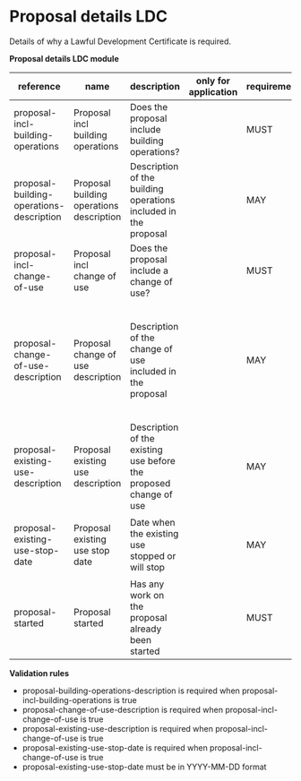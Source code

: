 # Proposal details LDC

Details of why a Lawful Development Certificate is required.

**Proposal details LDC module**

| reference | name | description | only for application | requirement | notes |
| --- | --- | --- | --- | --- | --- |
| proposal-incl-building-operations | Proposal incl building operations | Does the proposal include building operations? |  | MUST | For lawful development certificate for proposed work |
| proposal-building-operations-description | Proposal building operations description | Description of the building operations included in the proposal |  | MAY | Rule: is a MUST if `proposal-incl-building-operations` is `True` |
| proposal-incl-change-of-use | Proposal incl change of use | Does the proposal include a change of use? |  | MUST |  |
| proposal-change-of-use-description | Proposal change of use description | Description of the change of use included in the proposal |  | MAY | Rule: is a MUST if `proposal-incl-change-of-use` is `True`. Required if proposal-incl-change-of-use is true |
| proposal-existing-use-description | Proposal existing use description | Description of the existing use before the proposed change of use |  | MAY | Rule: is a MUST if `proposal-incl-change-of-use` is `True` |
| proposal-existing-use-stop-date | Proposal existing use stop date | Date when the existing use stopped or will stop |  | MAY | Rule: is a MUST if `proposal-incl-change-of-use` is `True` |
| proposal-started | Proposal started | Has any work on the proposal already been started |  | MUST |  |

**Validation rules**

- proposal-building-operations-description is required when proposal-incl-building-operations is true
- proposal-change-of-use-description is required when proposal-incl-change-of-use is true
- proposal-existing-use-description is required when proposal-incl-change-of-use is true
- proposal-existing-use-stop-date is required when proposal-incl-change-of-use is true
- proposal-existing-use-stop-date must be in YYYY-MM-DD format